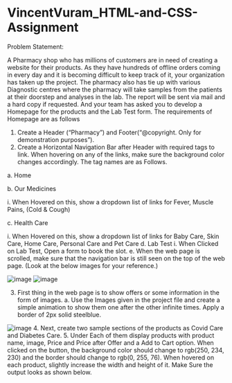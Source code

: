 # VincentVuram_HTML-and-CSS-Assignment

Problem Statement:

A Pharmacy shop who has millions of customers are in need of creating a website for their products. As they have hundreds of offline orders 
coming in every day and it is becoming difficult to keep track of it, your organization has taken up the project. 
The pharmacy also has tie up with various Diagnostic centres where the pharmacy will take samples from the patients at their doorstep and analyses in the lab. 
The report will be sent via mail and a hard copy if requested.
And your team has asked you to develop a Homepage for the products and the Lab Test form. The requirements of Homepage are as follows

1. Create a Header (“Pharmacy”) and Footer(“@copyright. Only for demonstration purposes”).
2. Create a Horizontal Navigation Bar after Header with required tags to link. When hovering on any of the links, make sure the background color changes accordingly. The tag names are as Follows.
 
 a. Home
  
 b. Our Medicines
    
   i. When Hovered on this, show a dropdown list of links for Fever, Muscle Pains, (Cold & Cough)
 
 c. Health Care
    
   i. When Hovered on this, show a dropdown list of links for Baby Care, Skin Care, Home Care, Personal Care and Pet Care
 d. Lab Test
    i. When Clicked on Lab Test, Open a form to book the slot.
  e. When the web page is scrolled, make sure that the navigation bar is still seen on the top of the web page.
 (Look at the below images for your reference.)
 
 ![image](https://user-images.githubusercontent.com/88813613/166649182-21a4cc45-4da0-4be2-9208-6989a2074aa6.png)
 ![image](https://user-images.githubusercontent.com/88813613/166649247-70c4adbc-ce55-43e8-85fb-77314d60e005.png) 
 
3. First thing in the web page is to show offers or some information in the form of images.
  a. Use the Images given in the project file and create a simple animation to show them one after the other infinite times. Apply a border of 2px solid steelblue. 

![image](https://user-images.githubusercontent.com/88813613/166649450-92c08a17-342b-42bb-b2a7-0716c9928a77.png)
4. Next, create two sample sections of the products as Covid Care and Diabetes Care.
5. Under Each of them display products with product name, image, Price and Price after Offer and a Add to Cart option. When clicked on the button, the background color should change to rgb(250, 234, 230) and the border should change to rgb(0, 255, 76). When hovered on each product, slightly increase the width and height of it. Make Sure the output looks as shown below. 
